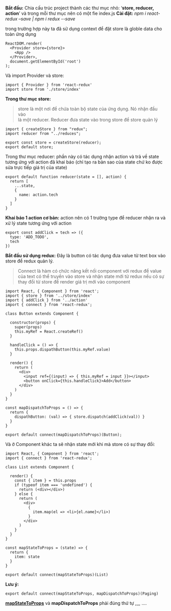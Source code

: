 **Bắt đầu:** Chia cấu trúc project thành các thư mục nhỏ: ‘**store, reducer, action**’ và trong mỗi thư mục nên có một fie index.js
**Cài đặt:** *npm i react-redux –save | npm i redux --save*

trong trường hợp này ta đã sử dụng context để đặt store là globle data cho toàn ứng dụng

```react
ReactDOM.render(
  <Provider store={store}>
    <App />
  </Provider>,
  document.getElementById('root')
);
```

Và import Provider và store:

```react
import { Provider } from 'react-redux'
import store from './store/index'
```

**Trong thư mục store:** 

> store là một nơi để chứa toàn bộ state của ứng dụng. Nó nhận đầu vào  
> là một reducer. Reducer đưa state vào trong store để store quản lý

```react
import { createStore } from "redux";
import reducer from "../reduces";

export const store = createStore(reducer);
export default store;
```

Trong thư mục reducer: phần này có tác dụng nhận action và trả về state tương ứng với action đã khai báo (chỉ tạo ra bản sao của state chứ ko được sửa trực tiếp giá trị của state)

```react
export default function reducer(state = [], action) {
  return [
    ...state,
    {
      name: action.tech
    }
  ]
}
```

**Khai báo 1 action cơ bản:** action nên có 1 trường type để reducer nhận ra và xử lý state tương ứng với action

```react
export const addClick = tech => ({
  type: 'ADD_TODO',
  tech
})
```

**Bắt đầu sử dụng redux:**
Đây là button có tác dụng đưa value từ text box vào store để redux quản lý. 

> Connect là hàm có chức năng kết nối component với redux để value của
> text có thể truyền vào store và nhận state mới từ redux nếu có sự thay
> đổi từ store để render giá trị mới vào component

```react
import React, { Component } from 'react';
import { store } from '../store/index'
import { addClick } from '../action'
import { connect } from 'react-redux';

class Button extends Component {

  constructor(props) {
    super(props)
    this.myRef = React.createRef()
  }

  handleClick = () => {
    this.props.dispathButton(this.myRef.value)
  }

  render() {
    return (
      <div>
        <input ref={(input) => { this.myRef = input }}></input>
        <button onClick={this.handleClick}>Add</button>
      </div>
    )
  }
}

const mapDispatchToProps = () => {
  return {
    dispathButton: (val) => { store.dispatch(addClick(val)) }
  }
}

export default connect(mapDispatchToProps)(Button);
```


Và ở Component khác ta sẽ nhận state mới khi mà store có sự thay đổi:

```react
import React, { Component } from 'react';
import { connect } from 'react-redux';

class List extends Component {

  render() {
    const { item } = this.props
    if (typeof item === 'undefined') {
      return (<div></div>)
    } else {
      return (
        <div>
          {
            item.map(el => <li>{el.name}</li>)
          }
        </div>
      )
    }
  }
}

const mapStateToProps = (state) => {
  return {
    item: state
  }
}

export default connect(mapStateToProps)(List)
```

**Lưu ý:**

```react
export default connect(mapStateToProps, mapDispatchToProps)(Paging)
```

**<u>mapStateToProps</u>** và **mapDispatchToProps** phải đúng thứ tự
,,,,
....